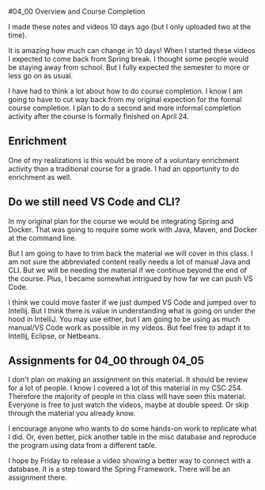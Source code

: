 #04_00 Overview and Course Completion

I made these notes and videos 10 days ago (but I only uploaded two at the time).  

It is amazing how much can change in 10 days!  When I started these videos I expected to come back from
Spring break.  I thought some people would be staying away from school.  But I fully expected the semester to more or less go on as usual.

I have had to think a lot about how to do course completion.  I know I am going to have to cut way back from my original expection for the formal course completion.  I plan to do a second and more informal completion activity after the course is formally finished on April 24.

## Enrichment

One of my realizations is this would be more of a voluntary enrichment activity than a traditional course for a grade.  I had an opportunity to do enrichment as well.

## Do we still need VS Code and CLI?

In my original plan for the course we would be integrating Spring and Docker.  That was going to require some work with Java, Maven, and Docker at the command line.

But I am going to have to trim back the material we will cover in this class.  I am not sure the abbreviated content really needs a lot of manual Java and CLI.  But we will be needing the material if we continue beyond the end of the course.  Plus, I became somewhat intrigued by how far we can push VS Code.

I think we could move faster if we just dumped VS Code and jumped over to Intellij. But I think there is value in understanding what is going on under the hood in IntelliJ.  You may use either, but I am going to be using as much manual/VS Code work as possible in my videos.  But feel free to adapt it to Intellij, Eclipse, or Netbeans.

## Assignments for 04_00 through 04_05

I don't plan on making an assignment on this material.  It should be review for a lot of people.  I know I covered a lot of this material in my CSC 254.  Therefore the majority of people in this class will have seen this material.  Everyone is free to just watch the videos, maybe at double speed.  Or skip through the material you already know.  

I encourage anyone who wants to do some hands-on work to replicate what I did. Or, even better, pick another table in the misc database and reproduce the program using data from a different table.

I hope by Friday to release a video showing a better way to connect with a database.  It is a step toward the Spring Framework.  There will be an assignment there.